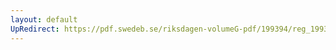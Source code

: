 ```yaml
---
layout: default
UpRedirect: https://pdf.swedeb.se/riksdagen-volumeG-pdf/199394/reg_199394/reg_199394_0026.pdf
---
```

